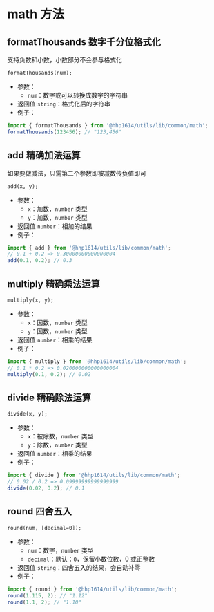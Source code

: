 # math 方法

## formatThousands 数字千分位格式化

支持负数和小数，小数部分不会参与格式化

```text
formatThousands(num);
```

- 参数：
    - `num`：数字或可以转换成数字的字符串
- 返回值 `string`：格式化后的字符串
- 例子：
```js
import { formatThousands } from '@hhp1614/utils/lib/common/math';
formatThousands(123456); // "123,456"
```

## add 精确加法运算

如果要做减法，只需第二个参数即被减数传负值即可

```text
add(x, y);
```

- 参数：
    - `x`：加数，`number` 类型
    - `y`：加数，`number` 类型
- 返回值 `number`：相加的结果
- 例子：
```js
import { add } from '@hhp1614/utils/lib/common/math';
// 0.1 + 0.2 => 0.30000000000000004
add(0.1, 0.2); // 0.3
```

## multiply 精确乘法运算

```text
multiply(x, y);
```

- 参数：
    - `x`：因数，`number` 类型
    - `y`：因数，`number` 类型
- 返回值 `number`：相乘的结果
- 例子：
```js
import { multiply } from '@hhp1614/utils/lib/common/math';
// 0.1 * 0.2 => 0.020000000000000004
multiply(0.1, 0.2); // 0.02
```

## divide 精确除法运算

```text
divide(x, y);
```

- 参数：
    - `x`：被除数，`number` 类型
    - `y`：除数，`number` 类型
- 返回值 `number`：相乘的结果
- 例子：
```js
import { divide } from '@hhp1614/utils/lib/common/math';
// 0.02 / 0.2 => 0.09999999999999999
divide(0.02, 0.2); // 0.1
```

## round 四舍五入

```text
round(num, [decimal=0]);
```

- 参数：
    - `num`：数字，`number` 类型
    - `decimal`：默认：`0`，保留小数位数，0 或正整数
- 返回值 `string`：四舍五入的结果，会自动补零
- 例子：
```js
import { round } from '@hhp1614/utils/lib/common/math';
round(1.115, 2); // "1.12"
round(1.1, 2); // "1.10"
```
